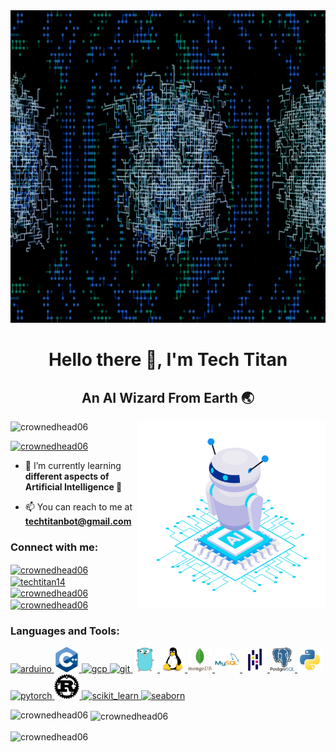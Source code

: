 <!-- [![MasterHead](banner.gif)](https://techtitan.carrd.co) -->
<img src = "banner.gif" style = "width: 1600px; height: 500px;">
<h1 align="center">Hello there 👋, I'm Tech Titan</h1>
<h2 align="center">An AI Wizard From Earth 🌏</h2>
<img align="right" alt="AI" width="300" src="ai.jpg">

<p align="left"> <img src="https://komarev.com/ghpvc/?username=crownedhead06&label=Profile%20views&color=0e75b6&style=flat" alt="crownedhead06" /> </p>

<p align="left"> <a href="https://twitter.com/crownedhead06" target="blank"><img src="https://img.shields.io/twitter/follow/crownedhead06?logo=twitter&style=for-the-badge" alt="crownedhead06" /></a> </p>

- 🌱 I’m currently learning **different aspects of Artificial Intelligence 🤖**

- 📫 You can reach to me at **techtitanbot@gmail.com**

<h3 align="left">Connect with me:</h3>
<p align="left">
<a href="https://twitter.com/crownedhead06" target="blank"><img align="center" src="https://raw.githubusercontent.com/rahuldkjain/github-profile-readme-generator/master/src/images/icons/Social/twitter.svg" alt="crownedhead06" height="30" width="40" /></a>
<a href="https://kaggle.com/techtitan14" target="blank"><img align="center" src="https://raw.githubusercontent.com/rahuldkjain/github-profile-readme-generator/master/src/images/icons/Social/kaggle.svg" alt="techtitan14" height="30" width="40" /></a>
<a href="https://www.hackerrank.com/crownedhead06" target="blank"><img align="center" src="https://raw.githubusercontent.com/rahuldkjain/github-profile-readme-generator/master/src/images/icons/Social/hackerrank.svg" alt="crownedhead06" height="30" width="40" /></a>
<a href="https://www.leetcode.com/crownedhead06" target="blank"><img align="center" src="https://raw.githubusercontent.com/rahuldkjain/github-profile-readme-generator/master/src/images/icons/Social/leet-code.svg" alt="crownedhead06" height="30" width="40" /></a>
</p>

<h3 align="left">Languages and Tools:</h3>
<p align="left"> <a href="https://www.arduino.cc/" target="_blank" rel="noreferrer"> <img src="https://cdn.worldvectorlogo.com/logos/arduino-1.svg" alt="arduino" width="40" height="40"/> </a> <a href="https://www.w3schools.com/cpp/" target="_blank" rel="noreferrer"> <img src="https://raw.githubusercontent.com/devicons/devicon/master/icons/cplusplus/cplusplus-original.svg" alt="cplusplus" width="40" height="40"/> </a> <a href="https://cloud.google.com" target="_blank" rel="noreferrer"> <img src="https://www.vectorlogo.zone/logos/google_cloud/google_cloud-icon.svg" alt="gcp" width="40" height="40"/> </a> <a href="https://git-scm.com/" target="_blank" rel="noreferrer"> <img src="https://www.vectorlogo.zone/logos/git-scm/git-scm-icon.svg" alt="git" width="40" height="40"/> </a> <a href="https://golang.org" target="_blank" rel="noreferrer"> <img src="https://raw.githubusercontent.com/devicons/devicon/master/icons/go/go-original.svg" alt="go" width="40" height="40"/> </a> <a href="https://www.linux.org/" target="_blank" rel="noreferrer"> <img src="https://raw.githubusercontent.com/devicons/devicon/master/icons/linux/linux-original.svg" alt="linux" width="40" height="40"/> </a> <a href="https://www.mongodb.com/" target="_blank" rel="noreferrer"> <img src="https://raw.githubusercontent.com/devicons/devicon/master/icons/mongodb/mongodb-original-wordmark.svg" alt="mongodb" width="40" height="40"/> </a> <a href="https://www.mysql.com/" target="_blank" rel="noreferrer"> <img src="https://raw.githubusercontent.com/devicons/devicon/master/icons/mysql/mysql-original-wordmark.svg" alt="mysql" width="40" height="40"/> </a> <a href="https://pandas.pydata.org/" target="_blank" rel="noreferrer"> <img src="https://raw.githubusercontent.com/devicons/devicon/2ae2a900d2f041da66e950e4d48052658d850630/icons/pandas/pandas-original.svg" alt="pandas" width="40" height="40"/> </a> <a href="https://www.postgresql.org" target="_blank" rel="noreferrer"> <img src="https://raw.githubusercontent.com/devicons/devicon/master/icons/postgresql/postgresql-original-wordmark.svg" alt="postgresql" width="40" height="40"/> </a> <a href="https://www.python.org" target="_blank" rel="noreferrer"> <img src="https://raw.githubusercontent.com/devicons/devicon/master/icons/python/python-original.svg" alt="python" width="40" height="40"/> </a> <a href="https://pytorch.org/" target="_blank" rel="noreferrer"> <img src="https://www.vectorlogo.zone/logos/pytorch/pytorch-icon.svg" alt="pytorch" width="40" height="40"/> </a> <a href="https://www.rust-lang.org" target="_blank" rel="noreferrer"> <img src="https://raw.githubusercontent.com/devicons/devicon/master/icons/rust/rust-plain.svg" alt="rust" width="40" height="40"/> </a> <a href="https://scikit-learn.org/" target="_blank" rel="noreferrer"> <img src="https://upload.wikimedia.org/wikipedia/commons/0/05/Scikit_learn_logo_small.svg" alt="scikit_learn" width="40" height="40"/> </a> <a href="https://seaborn.pydata.org/" target="_blank" rel="noreferrer"> <img src="https://seaborn.pydata.org/_images/logo-mark-lightbg.svg" alt="seaborn" width="40" height="40"/> </a> </p>

<p><img align="left" src="https://github-readme-stats.vercel.app/api/top-langs?username=crownedhead06&show_icons=true&locale=en&layout=compact" alt="crownedhead06" /></p>

<p>&nbsp;<img align="center" src="https://github-readme-stats.vercel.app/api?username=crownedhead06&show_icons=true&locale=en" alt="crownedhead06" /></p>

<p><img align="center" src="https://github-readme-streak-stats.herokuapp.com/?user=crownedhead06&" alt="crownedhead06" /></p>
